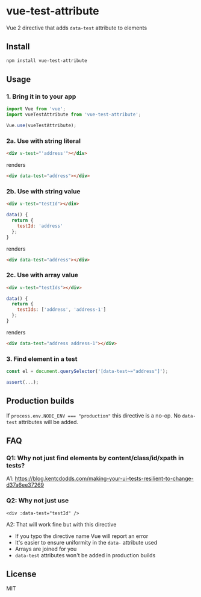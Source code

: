 # vue-test-attribute

Vue 2 directive that adds `data-test` attribute to elements

## Install

```bash
npm install vue-test-attribute
```

## Usage

### 1. Bring it in to your app

```js
import Vue from 'vue';
import vueTestAttribute from 'vue-test-attribute';

Vue.use(vueTestAttribute);
```

### 2a. Use with string literal

```html
<div v-test="'address'"></div>
```

renders

```html
<div data-test="address"></div>
```

### 2b. Use with string value

```html
<div v-test="testId"></div>
```

```js
data() {
  return {
    testId: 'address'
  };
}
```

renders

```html
<div data-test="address"></div>
```

### 2c. Use with array value

```html
<div v-test="testIds"></div>
```

```js
data() {
  return {
    testIds: ['address', 'address-1']
  };
}
```

renders

```html
<div data-test="address address-1"></div>
```

### 3. Find element in a test

```js
const el = document.querySelector('[data-test~="address"]');

assert(...);
```

## Production builds

If `process.env.NODE_ENV === "production"` this directive is a no-op. No `data-test` attributes will be added.

## FAQ

### Q1: Why not just find elements by content/class/id/xpath in tests?

A1: https://blog.kentcdodds.com/making-your-ui-tests-resilient-to-change-d37a6ee37269

### Q2: Why not just use

```vue
<div :data-test="testId" />
```

A2: That will work fine but with this directive

- If you typo the directive name Vue will report an error
- It's easier to ensure uniformity in the `data-` attribute used
- Arrays are joined for you
- `data-test` attributes won't be added in production builds

## License

MIT